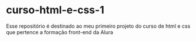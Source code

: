 # curso-html-e-css-1
Esse repositório é destinado ao meu primeiro projeto do curso de html e css que pertence a formação  front-end da Alura
